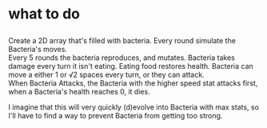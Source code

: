# what to do </P>

Create a 2D array that's filled with bacteria. Every round simulate the Bacteria's moves.  
Every 5 rounds the bacteria reproduces, and mutates.
Bacteria takes damage every turn it isn't eating. Eating food restores health.
Bacteria can move a either 1 or √2 spaces every turn, or they can attack.  
When Bacteria Attacks, the Bacteria with the higher speed stat attacks first, when a Bacteria's health reaches 0, it dies.  
  
I imagine that this will very quickly (d)evolve into Bacteria with max stats, so I'll have to find a way to prevent Bacteria from getting too strong.